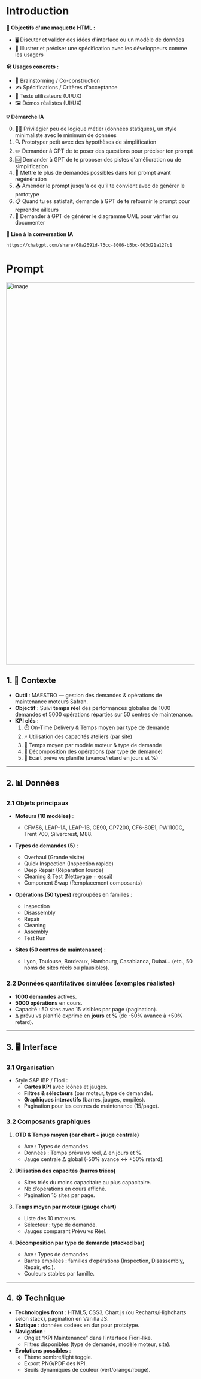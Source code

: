 # Introduction

**📌 Objectifs d'une maquette HTML :**

- 🖥️ Discuter et valider des idées d'interface ou un modèle de données
- 📑 Illustrer et préciser une spécification avec les développeurs comme les usagers

**🛠 Usages concrets :**

- 🎨 Brainstorming / Co-construction
- ✍️ Spécifications / Critères d'acceptance
- 👥 Tests utilisateurs (UI/UX)
- 🖼️ Démos réalistes (UI/UX)

**💡 Démarche IA**

0. 🏃‍♂️ Privilégier peu de logique métier (données statiques), un style minimaliste avec le minimum de données
1. 🔍 Prototyper petit avec des hypothèses de simplification
2. ✏️ Demander à GPT de te poser des questions pour préciser ton prompt
3. 🆘 Demander à GPT de te proposer des pistes d'amélioration ou de simplification
4. 🔄 Mettre le plus de demandes possibles dans ton prompt avant régénération
5. 📥 Amender le prompt jusqu'à ce qu'il te convient avec de générer le prototype
6. 📋 Quand tu es satisfait, demande à GPT de te refournir le prompt pour reprendre ailleurs
7. 🔶 Demander à GPT de générer le diagramme UML pour vérifier ou documenter

**🤖 Lien à la conversation IA**
```
https://chatgpt.com/share/68a2691d-73cc-8006-b5bc-003d21a127c1
```

# Prompt

<img width="1540" height="1019" alt="image" src="https://github.com/user-attachments/assets/5a1bcfb3-3ead-464c-be18-c304706b6a2e" />

## 1. 🎯 Contexte  
- **Outil** : MAESTRO — gestion des demandes & opérations de maintenance moteurs Safran.  
- **Objectif** : Suivi **temps réel** des performances globales de 1000 demandes et 5000 opérations réparties sur 50 centres de maintenance.  
- **KPI clés** :  
  1. ⏱️ On-Time Delivery & Temps moyen par type de demande  
  2. ⚡ Utilisation des capacités ateliers (par site)  
  3. 🛫 Temps moyen par modèle moteur & type de demande  
  4. 🔁 Décomposition des opérations (par type de demande)  
  5. 🎯 Écart prévu vs planifié (avance/retard en jours et %)  

---

## 2. 📊 Données  

### 2.1 Objets principaux  
- **Moteurs (10 modèles)** :  
  - CFM56, LEAP-1A, LEAP-1B, GE90, GP7200, CF6-80E1, PW1100G, Trent 700, Silvercrest, M88.  

- **Types de demandes (5)** :  
  - Overhaul (Grande visite)  
  - Quick Inspection (Inspection rapide)  
  - Deep Repair (Réparation lourde)  
  - Cleaning & Test (Nettoyage + essai)  
  - Component Swap (Remplacement composants)  

- **Opérations (50 types)** regroupées en familles :  
  - Inspection  
  - Disassembly  
  - Repair  
  - Cleaning  
  - Assembly  
  - Test Run  

- **Sites (50 centres de maintenance)** :  
  - Lyon, Toulouse, Bordeaux, Hambourg, Casablanca, Dubaï… (etc., 50 noms de sites réels ou plausibles).  

### 2.2 Données quantitatives simulées (exemples réalistes)  
- **1000 demandes** actives.  
- **5000 opérations** en cours.  
- Capacité : 50 sites avec 15 visibles par page (pagination).  
- Δ prévu vs planifié exprimé en **jours** et **%** (de -50% avance à +50% retard).  

---

## 3. 🖥️ Interface  

### 3.1 Organisation  
- Style SAP IBP / Fiori :  
  - **Cartes KPI** avec icônes et jauges.  
  - **Filtres & sélecteurs** (par moteur, type de demande).  
  - **Graphiques interactifs** (barres, jauges, empilés).  
  - Pagination pour les centres de maintenance (15/page).  

### 3.2 Composants graphiques  
1. **OTD & Temps moyen (bar chart + jauge centrale)**  
   - Axe : Types de demandes.  
   - Données : Temps prévu vs réel, Δ en jours et %.  
   - Jauge centrale Δ global (-50% avance ↔ +50% retard).  

2. **Utilisation des capacités (barres triées)**  
   - Sites triés du moins capacitaire au plus capacitaire.  
   - Nb d’opérations en cours affiché.  
   - Pagination 15 sites par page.  

3. **Temps moyen par moteur (gauge chart)**  
   - Liste des 10 moteurs.  
   - Sélecteur : type de demande.  
   - Jauges comparant Prévu vs Réel.  

4. **Décomposition par type de demande (stacked bar)**  
   - Axe : Types de demandes.  
   - Barres empilées : familles d’opérations (Inspection, Disassembly, Repair, etc.).  
   - Couleurs stables par famille.  

---

## 4. ⚙️ Technique  

- **Technologies front** : HTML5, CSS3, Chart.js (ou Recharts/Highcharts selon stack), pagination en Vanilla JS.  
- **Statique** : données codées en dur pour prototype.  
- **Navigation** :  
  - Onglet “KPI Maintenance” dans l’interface Fiori-like.  
  - Filtres disponibles (type de demande, modèle moteur, site).  
- **Évolutions possibles** :  
  - Thème sombre/light toggle.  
  - Export PNG/PDF des KPI.  
  - Seuils dynamiques de couleur (vert/orange/rouge).  


